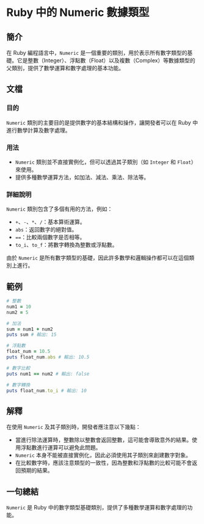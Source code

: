 <!--
Meta Description: # Ruby 中的 Numeric 數據類型 ## 簡介 在 Ruby 編程語言中，`Numeric` 是一個重要的類別，用於表示所有數字類型的基礎。它是整數（Integer）、浮點數（Float）以及複數（Complex）等數據類型的父類別，提供了數學運算和數字處理的基本功能。 ## 文檔 ###...
Meta Keywords: numeric, ruby, puts, num1, num2
-->

# Ruby 中的 Numeric 數據類型

## 簡介
在 Ruby 編程語言中，`Numeric` 是一個重要的類別，用於表示所有數字類型的基礎。它是整數（Integer）、浮點數（Float）以及複數（Complex）等數據類型的父類別，提供了數學運算和數字處理的基本功能。

## 文檔
### 目的
`Numeric` 類別的主要目的是提供數字的基本結構和操作，讓開發者可以在 Ruby 中進行數學計算及數字處理。

### 用法
- `Numeric` 類別並不直接實例化，但可以透過其子類別（如 `Integer` 和 `Float`）來使用。
- 提供多種數學運算方法，如加法、減法、乘法、除法等。

### 詳細說明
`Numeric` 類別包含了多個有用的方法，例如：
- `+`、`-`、`*`、`/`：基本算術運算。
- `abs`：返回數字的絕對值。
- `==`：比較兩個數字是否相等。
- `to_i`、`to_f`：將數字轉換為整數或浮點數。

由於 `Numeric` 是所有數字類型的基礎，因此許多數學和邏輯操作都可以在這個類別上進行。

## 範例
```ruby
# 整數
num1 = 10
num2 = 5

# 加法
sum = num1 + num2
puts sum # 輸出: 15

# 浮點數
float_num = 10.5
puts float_num.abs # 輸出: 10.5

# 數字比較
puts num1 == num2 # 輸出: false

# 數字轉換
puts float_num.to_i # 輸出: 10
```

## 解釋
在使用 `Numeric` 及其子類別時，開發者應注意以下幾點：
- 當進行除法運算時，整數除以整數會返回整數，這可能會導致意外的結果。使用浮點數進行運算可以避免此問題。
- `Numeric` 本身不能被直接實例化，因此必須使用其子類別來創建數字對象。
- 在比較數字時，應該注意類型的一致性，因為整數和浮點數的比較可能不會返回預期的結果。

## 一句總結
`Numeric` 是 Ruby 中的數字類型基礎類別，提供了多種數學運算和數字處理的功能。
